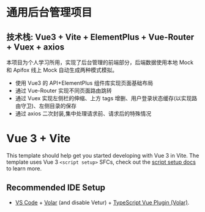# 通用后台管理项目

## 技术栈: Vue3 + Vite + ElementPlus + Vue-Router + Vuex + axios

本项目为个人学习所用，实现了后台管理的前端部分，后端数据使用本地 Mock 和 Apifox 线上 Mock 自动生成两种模式模拟。

- 使用 Vue3 的 API+ElementPlus 组件库实现页面基础布局
- 通过 Vue-Router 实现不同页面路由跳转
- 通过 Vuex 实现左侧栏的伸缩、上方 tags 增删、用户登录状态缓存(以实现路由守卫)、左侧目录的保存
- 通过 axios 二次封装,集中处理请求前、请求后的特殊情况

# Vue 3 + Vite

This template should help get you started developing with Vue 3 in Vite. The template uses Vue 3 `<script setup>` SFCs, check out the [script setup docs](https://v3.vuejs.org/api/sfc-script-setup.html#sfc-script-setup) to learn more.

## Recommended IDE Setup

- [VS Code](https://code.visualstudio.com/) + [Volar](https://marketplace.visualstudio.com/items?itemName=Vue.volar) (and disable Vetur) + [TypeScript Vue Plugin (Volar)](https://marketplace.visualstudio.com/items?itemName=Vue.vscode-typescript-vue-plugin).
